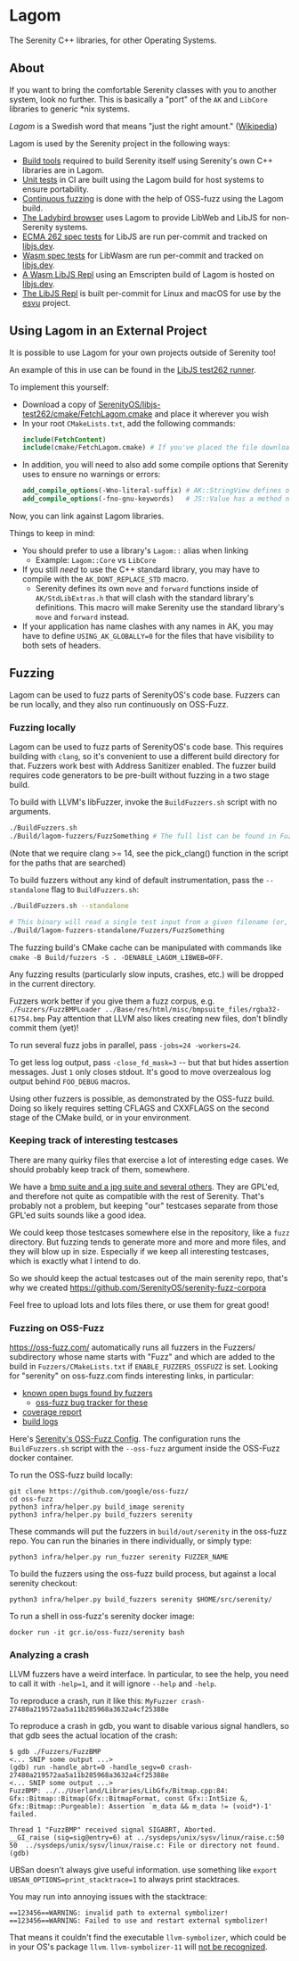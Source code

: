 # Lagom

The Serenity C++ libraries, for other Operating Systems.

## About

If you want to bring the comfortable Serenity classes with you to another system, look no further. This is basically a "port" of the `AK` and `LibCore` libraries to generic \*nix systems.

*Lagom* is a Swedish word that means "just the right amount." ([Wikipedia](https://en.wikipedia.org/wiki/Lagom))

Lagom is used by the Serenity project in the following ways:

- [Build tools](./Tools) required to build Serenity itself using Serenity's own C++ libraries are in Lagom.
- [Unit tests](../../Documentation/RunningTests.md) in CI are built using the Lagom build for host systems to ensure portability.
- [Continuous fuzzing](#fuzzing-on-oss-fuzz) is done with the help of OSS-fuzz using the Lagom build.
- [The Ladybird browser](../../Ladybird/README.md) uses Lagom to provide LibWeb and LibJS for non-Serenity systems.
- [ECMA 262 spec tests](https://libjs.dev/test262) for LibJS are run per-commit and tracked on [libjs.dev](https://libjs.dev).
- [Wasm spec tests](https://libjs.dev/wasm) for LibWasm are run per-commit and tracked on [libjs.dev](https://libjs.dev).
- [A Wasm LibJS Repl](https://libjs.dev/repl) using an Emscripten build of Lagom is hosted on [libjs.dev](https://libjs.dev).
- [The LibJS Repl](../../.github/workflows/serenity-js-artifacts.yml) is built per-commit for Linux and macOS for use by the [esvu](https://github.com/devsnek/esvu) project.

## Using Lagom in an External Project
It is possible to use Lagom for your own projects outside of Serenity too!

An example of this in use can be found in the [LibJS test262 runner](https://github.com/SerenityOS/libjs-test262).

To implement this yourself:
- Download a copy of [SerenityOS/libjs-test262/cmake/FetchLagom.cmake](https://github.com/SerenityOS/libjs-test262/blob/7832c333c1504eecf1c5f9e4247aa6b34a52a3be/cmake/FetchLagom.cmake) and place it wherever you wish
- In your root `CMakeLists.txt`, add the following commands:
  ```cmake
  include(FetchContent)
  include(cmake/FetchLagom.cmake) # If you've placed the file downloaded above differently, be sure to reflect that in this command :^)
  ```
- In addition, you will need to also add some compile options that Serenity uses to ensure no warnings or errors:
  ```cmake
  add_compile_options(-Wno-literal-suffix) # AK::StringView defines operator""sv, which GCC complains does not have an underscore.
  add_compile_options(-fno-gnu-keywords)   # JS::Value has a method named typeof, which also happens to be a GNU keyword.
  ```

Now, you can link against Lagom libraries.

Things to keep in mind:
- You should prefer to use a library's `Lagom::` alias when linking
  - Example: `Lagom::Core` vs `LibCore`
- If you still _need_ to use the C++ standard library, you may have to compile with the `AK_DONT_REPLACE_STD` macro.
  - Serenity defines its own `move` and `forward` functions inside of `AK/StdLibExtras.h` that will clash with the standard library's definitions. This macro will make Serenity use the standard library's `move` and `forward` instead.
- If your application has name clashes with any names in AK, you may have to define `USING_AK_GLOBALLY=0` for the files that have visibility to both sets of headers.

## Fuzzing

Lagom can be used to fuzz parts of SerenityOS's code base. Fuzzers can be run locally, and they also run continuously on OSS-Fuzz.

### Fuzzing locally

Lagom can be used to fuzz parts of SerenityOS's code base. This requires building with `clang`, so it's convenient to use a different build directory for that. Fuzzers work best with Address Sanitizer enabled. The fuzzer build requires code generators to be pre-built without fuzzing in a two stage build.

To build with LLVM's libFuzzer, invoke the ``BuildFuzzers.sh`` script with no arguments.

```sh
./BuildFuzzers.sh
./Build/lagom-fuzzers/FuzzSomething # The full list can be found in Fuzzers/CMakeLists.txt
```

(Note that we require clang >= 14, see the pick_clang() function in the script for the paths that are searched)

To build fuzzers without any kind of default instrumentation, pass the ``--standalone`` flag to ``BuildFuzzers.sh``:

```sh
./BuildFuzzers.sh --standalone

# This binary will read a single test input from a given filename (or, if no filename is given, from stdin) and exit.
./Build/lagom-fuzzers-standalone/Fuzzers/FuzzSomething
```

The fuzzing build's CMake cache can be manipulated with commands like `cmake -B Build/fuzzers -S . -DENABLE_LAGOM_LIBWEB=OFF`.

Any fuzzing results (particularly slow inputs, crashes, etc.) will be dropped in the current directory.

Fuzzers work better if you give them a fuzz corpus, e.g. `./Fuzzers/FuzzBMPLoader ../Base/res/html/misc/bmpsuite_files/rgba32-61754.bmp` Pay attention that LLVM also likes creating new files, don't blindly commit them (yet)!

To run several fuzz jobs in parallel, pass `-jobs=24 -workers=24`.

To get less log output, pass `-close_fd_mask=3` -- but that but hides assertion messages. Just `1` only closes stdout.
It's good to move overzealous log output behind `FOO_DEBUG` macros.

Using other fuzzers is possible, as demonstrated by the OSS-fuzz build. Doing so likely requires setting CFLAGS and CXXFLAGS
on the second stage of the CMake build, or in your environment.

### Keeping track of interesting testcases

There are many quirky files that exercise a lot of interesting edge cases.
We should probably keep track of them, somewhere.

We have a [bmp suite and a jpg suite and several others](https://github.com/SerenityOS/serenity/tree/master/Base/res/html/misc).
They are GPL'ed, and therefore not quite as compatible with the rest of Serenity.
That's probably not a problem, but keeping "our" testcases separate from those GPL'ed suits sounds like a good idea.

We could keep those testcases somewhere else in the repository, like a `fuzz` directory.
But fuzzing tends to generate more and more and more files, and they will blow up in size.
Especially if we keep all interesting testcases, which is exactly what I intend to do.

So we should keep the actual testcases out of the main serenity repo,
that's why we created https://github.com/SerenityOS/serenity-fuzz-corpora

Feel free to upload lots and lots files there, or use them for great good!

### Fuzzing on OSS-Fuzz

https://oss-fuzz.com/ automatically runs all fuzzers in the Fuzzers/ subdirectory whose name starts with "Fuzz" and which are added to the build in `Fuzzers/CMakeLists.txt` if `ENABLE_FUZZERS_OSSFUZZ` is set. Looking for "serenity" on oss-fuzz.com finds interesting links, in particular:

* [known open bugs found by fuzzers](https://oss-fuzz.com/testcases?project=serenity&open=yes)
  * [oss-fuzz bug tracker for these](https://bugs.chromium.org/p/oss-fuzz/issues/list?sort=-opened&can=1&q=proj:serenity)
* [coverage report](https://oss-fuzz.com/coverage-report/job/libfuzzer_asan_serenity/latest)
* [build logs](https://oss-fuzz-build-logs.storage.googleapis.com/index.html#serenity)

Here's [Serenity's OSS-Fuzz Config](https://github.com/google/oss-fuzz/tree/master/projects/serenity). The configuration runs the `BuildFuzzers.sh` script with the `--oss-fuzz` argument inside the OSS-Fuzz docker container.

To run the OSS-fuzz build locally:

```
git clone https://github.com/google/oss-fuzz/
cd oss-fuzz
python3 infra/helper.py build_image serenity
python3 infra/helper.py build_fuzzers serenity
```

These commands will put the fuzzers in `build/out/serenity` in the oss-fuzz repo. You can run the binaries in there individually, or simply type:

```
python3 infra/helper.py run_fuzzer serenity FUZZER_NAME
```

To build the fuzzers using the oss-fuzz build process, but against a local serenity checkout:

```
python3 infra/helper.py build_fuzzers serenity $HOME/src/serenity/
```

To run a shell in oss-fuzz's serenity docker image:

```
docker run -it gcr.io/oss-fuzz/serenity bash
```

### Analyzing a crash

LLVM fuzzers have a weird interface. In particular, to see the help, you need to call it with `-help=1`, and it will ignore `--help` and `-help`.

To reproduce a crash, run it like this: `MyFuzzer crash-27480a219572aa5a11b285968a3632a4cf25388e`

To reproduce a crash in gdb, you want to disable various signal handlers, so that gdb sees the actual location of the crash:

```
$ gdb ./Fuzzers/FuzzBMP
<... SNIP some output ...>
(gdb) run -handle_abrt=0 -handle_segv=0 crash-27480a219572aa5a11b285968a3632a4cf25388e
<... SNIP some output ...>
FuzzBMP: ../../Userland/Libraries/LibGfx/Bitmap.cpp:84: Gfx::Bitmap::Bitmap(Gfx::BitmapFormat, const Gfx::IntSize &, Gfx::Bitmap::Purgeable): Assertion `m_data && m_data != (void*)-1' failed.

Thread 1 "FuzzBMP" received signal SIGABRT, Aborted.
__GI_raise (sig=sig@entry=6) at ../sysdeps/unix/sysv/linux/raise.c:50
50	../sysdeps/unix/sysv/linux/raise.c: File or directory not found.
(gdb)
```

UBSan doesn't always give useful information. use something like `export UBSAN_OPTIONS=print_stacktrace=1` to always print stacktraces.

You may run into annoying issues with the stacktrace:

```
==123456==WARNING: invalid path to external symbolizer!
==123456==WARNING: Failed to use and restart external symbolizer!
```

That means it couldn't find the executable `llvm-symbolizer`, which could be in your OS's package `llvm`.
`llvm-symbolizer-11` will [not be recognized](https://stackoverflow.com/a/42845444/).
